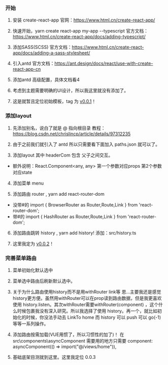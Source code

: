 ### 开始
1. 安装 create-react-app  官网：https://www.html.cn/create-react-app/

2. 快速开始，yarn create react-app my-app --typescript 官方文档：https://www.html.cn/create-react-app/docs/adding-typescript/

3. 添加SASS(SCSS) 官方文档：https://www.html.cn/create-react-app/docs/adding-a-sass-stylesheet/

4. 引入antd  官方文档：https://ant.design/docs/react/use-with-create-react-app-cn

5. 添加antd 高级配置，具体文档看4

6. 考虑到主题需要明确的UI设计，所以我这里就没有添加了。

7. 这是就暂且定位初始模板，tag 为 [v0.0.1](https://github.com/wangraoji/react-exd-net-bo/tree/0.0.1)！

### 添加layout
1. 先添加别名，说白了就是 @ 指向根目录 教程：https://blog.csdn.net/chrislincp/article/details/97312235

2. 由于之前我们就引入了 antd 所以只需要看下面加入 paths.json 就可以了。

3. 添加layout  其中 headerCom 包含 父子之间交互。
- 额外说明：React.Component&lt;any, any&gt;  第一个参数对应props 第2个参数对应state

4. 添加菜单 menu

5. 添加路由 router , yarn add react-router-dom
- 没带#的   import { BrowserRouter as Router,Route,Link } from 'react-router-dom';
- 带#的     import { HashRouter as Router,Route,Link } from 'react-router-dom';

6. 添加路由跳转 history , yarn add history!  添加：src/history.ts

7. 这里我定为 [v0.0.2](https://github.com/wangraoji/react-exd-net-bo/tree/0.0.2)！


### 完善菜单路由
1. 菜单初始化默认选中

2. 菜单选中路由后刷新默认选中。

3. 关于为什么路由使用history而不是用withRouter link等 恩...主要我还是感觉history更方便。虽然用withRouter可以在prop读到路由数据，但是我更喜欢使用 history.listen。其次withRouter需要withRouter(component) ，这个什么时候包裹我没有深入研究。所以我选择了使用 history。再一个，就比如初始化的时候，你没法手动去 LinkTo home 而 history 可以 push 可以 go(-1)等等一系列操作。

4. 添加路由按需加载(VUE用惯了，所以习惯性的加了)！ 在src\components\asyncComponent 需要用的地方只需要 component: asyncComponent(() => import("@/views/home")),

5. 基础底架目测就到这里。这里我定位 0.0.3 